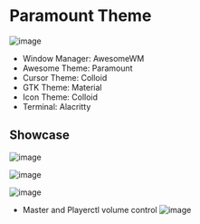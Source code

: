 # Paramount Theme
![image](https://github.com/fafuja/paramount/assets/46684536/eb4713e5-8297-40ca-a1c1-67f0be81223c)

 - Window Manager: AwesomeWM
 - Awesome Theme: Paramount
 - Cursor Theme: Colloid
 - GTK Theme: Material
 - Icon Theme: Colloid
 - Terminal: Alacritty

## Showcase
![image](https://github.com/fafuja/paramount/assets/46684536/ae10cb8f-2c11-4748-97a8-8876ca79cd5c)

![image](https://github.com/fafuja/paramount/assets/46684536/fbe9951d-320b-4b5c-acd1-9210f52c8e2d)

![image](https://github.com/fafuja/paramount/assets/46684536/bb7ea147-297b-47d2-949b-ac2c7752ea28)
- Master and Playerctl volume control
![image](https://github.com/fafuja/paramount/assets/46684536/26dd1d7f-d8ee-4a28-8eb5-2d0c087e1a36)
